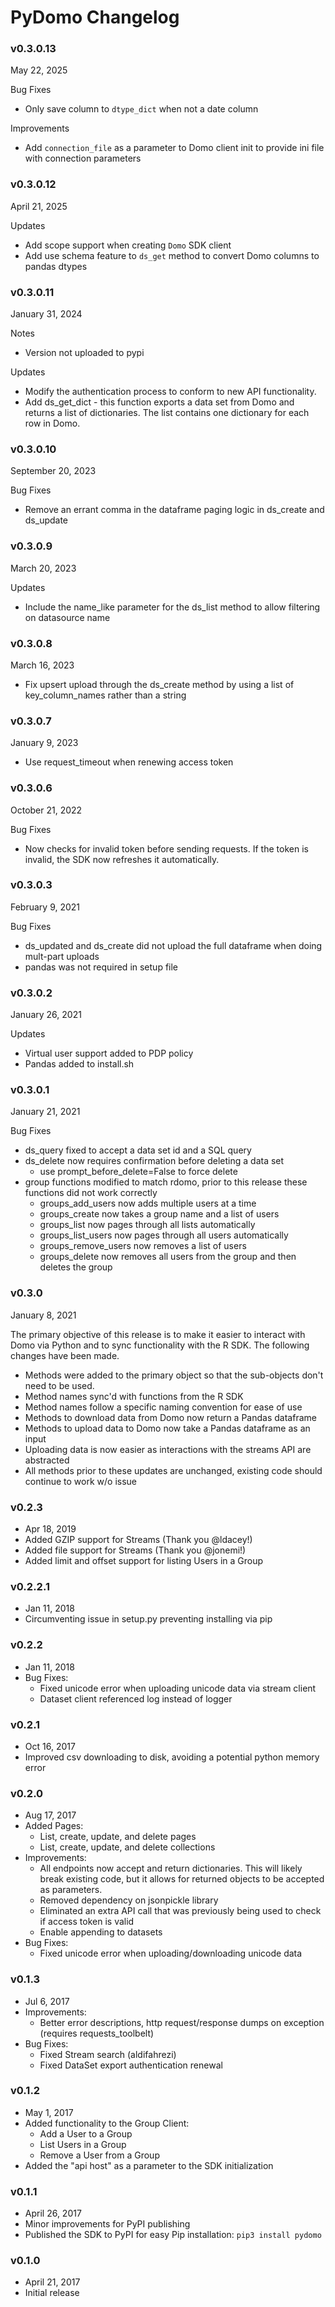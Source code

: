 # PyDomo Changelog

### v0.3.0.13
May 22, 2025

Bug Fixes
* Only save column to `dtype_dict` when not a date column

Improvements
* Add `connection_file` as a parameter to Domo client init to provide ini file with connection parameters

### v0.3.0.12
April 21, 2025

Updates
* Add scope support when creating `Domo` SDK client
* Add use schema feature to `ds_get` method to convert Domo columns to pandas dtypes

### v0.3.0.11
January 31, 2024

Notes
* Version not uploaded to pypi

Updates
* Modify the authentication process to conform to new API functionality.
* Add ds_get_dict - this function exports a data set from Domo and returns a list of dictionaries. The list contains one dictionary for each row in Domo.

### v0.3.0.10
September 20, 2023

Bug Fixes
* Remove an errant comma in the dataframe paging logic in ds_create and ds_update

### v0.3.0.9
March 20, 2023

Updates
* Include the name_like parameter for the ds_list method to allow filtering on datasource name

### v0.3.0.8
March 16, 2023

* Fix upsert upload through the ds_create method by using a list of key_column_names rather than a string

### v0.3.0.7
January 9, 2023

* Use request_timeout when renewing access token

### v0.3.0.6
October 21, 2022

Bug Fixes
* Now checks for invalid token before sending requests. If the token is invalid, the SDK now refreshes it automatically.

### v0.3.0.3
February 9, 2021

Bug Fixes
* ds_updated and ds_create did not upload the full dataframe when doing mult-part uploads
* pandas was not required in setup file

### v0.3.0.2
January 26, 2021

Updates
* Virtual user support added to PDP policy
* Pandas added to install.sh

### v0.3.0.1
January 21, 2021

Bug Fixes
* ds_query fixed to accept a data set id and a SQL query
* ds_delete now requires confirmation before deleting a data set
    * use prompt_before_delete=False to force delete
* group functions modified to match rdomo, prior to this release these functions did not work correctly
    * groups_add_users now adds multiple users at a time
    * groups_create now takes a group name and a list of users
    * groups_list now pages through all lists automatically
    * groups_list_users now pages through all users automatically
    * groups_remove_users now removes a list of users
    * groups_delete now removes all users from the group and then deletes the group 

### v0.3.0
January 8, 2021

The primary objective of this release is to make it easier to interact with Domo via Python and to sync functionality with the R SDK. The following changes have been made.
* Methods were added to the primary object so that the sub-objects don't need to be used.
* Method names sync'd with functions from the R SDK
* Method names follow a specific naming convention for ease of use
* Methods to download data from Domo now return a Pandas dataframe
* Methods to upload data to Domo now take a Pandas dataframe as an input
* Uploading data is now easier as interactions with the streams API are abstracted
* All methods prior to these updates are unchanged, existing code should continue to work w/o issue

### v0.2.3
- Apr 18, 2019
- Added GZIP support for Streams (Thank you @ldacey!)
- Added file support for Streams (Thank you @jonemi!)
- Added limit and offset support for listing Users in a Group

### v0.2.2.1
- Jan 11, 2018
- Circumventing issue in setup.py preventing installing via pip

### v0.2.2
- Jan 11, 2018
- Bug Fixes:
    - Fixed unicode error when uploading unicode data via stream client
    - Dataset client referenced log instead of logger

### v0.2.1
- Oct 16, 2017
- Improved csv downloading to disk, avoiding a potential python memory error

### v0.2.0
- Aug 17, 2017
- Added Pages:
    - List, create, update, and delete pages
    - List, create, update, and delete collections
- Improvements:
    - All endpoints now accept and return dictionaries. This will
      likely break existing code, but it allows for returned objects
      to be accepted as parameters.
    - Removed dependency on jsonpickle library
    - Eliminated an extra API call that was previously being used to
      check if access token is valid
    - Enable appending to datasets
- Bug Fixes:
    - Fixed unicode error when uploading/downloading unicode data

### v0.1.3
- Jul 6, 2017
- Improvements:
    - Better error descriptions, http request/response dumps on exception (requires requests_toolbelt)
- Bug Fixes:
    - Fixed Stream search (aldifahrezi)
    - Fixed DataSet export authentication renewal

### v0.1.2
- May 1, 2017
- Added functionality to the Group Client:
    - Add a User to a Group
    - List Users in a Group
    - Remove a User from a Group
- Added the "api host" as a parameter to the SDK initialization

### v0.1.1
- April 26, 2017
- Minor improvements for PyPI publishing
- Published the SDK to PyPI for easy Pip installation: `pip3 install pydomo`

### v0.1.0
- April 21, 2017
- Initial release
